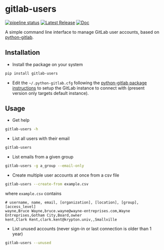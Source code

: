 # gitlab-users

[![pipeline status](https://github.com/boileaum/gitlab-users/actions/workflows/test.yml/badge.svg)](https://github.com/boileaum/gitlab-users/actions)
[![Latest Release](https://img.shields.io/github/v/release/boileaum/gitlab-users?label=release)](https://github.com/boileaum/gitlab-users/releases)
[![Doc](https://img.shields.io/badge/doc-sphinx-blue)](https://boileaum.gitlab-users.pages.gitlab-tools/docs/)

A simple command line interface to manage GitLab user accounts, based on [python-gitlab](https://github.com/python-gitlab/python-gitlab).

## Installation

* Install the package on your system

```sh
pip install gitlab-users
```

* Edit the `~/.python-gitlab.cfg` following the [python-gitlab package instructions](http://python-gitlab.readthedocs.io/en/stable/cli.html) to setup the GitLab instance to connect with (present version only targets default instance).

## Usage

* Get help

```sh
gitlab-users -h
```

* List all users with their email

```sh
gitlab-users
```

* List emails from a given group

```sh
gitlab-users -g a_group --email-only
```

* Create multiple user accounts at once from a csv file

```sh
gitlab-users --create-from example.csv
```

where `example.csv` contains

```csv
# username, name, email, [organization], [location], [group], [access_level]
wayne,Bruce Wayne,bruce.wayne@wayne-entreprises.com,Wayne Entreprises,Gotham City,Board,owner
kent,Clark Kent,clark.kent@krypton.univ,,Smallville
```

* List unused accounts (never sign-in or last connection is older than 1 year)

```sh
gitlab-users --unused
```
